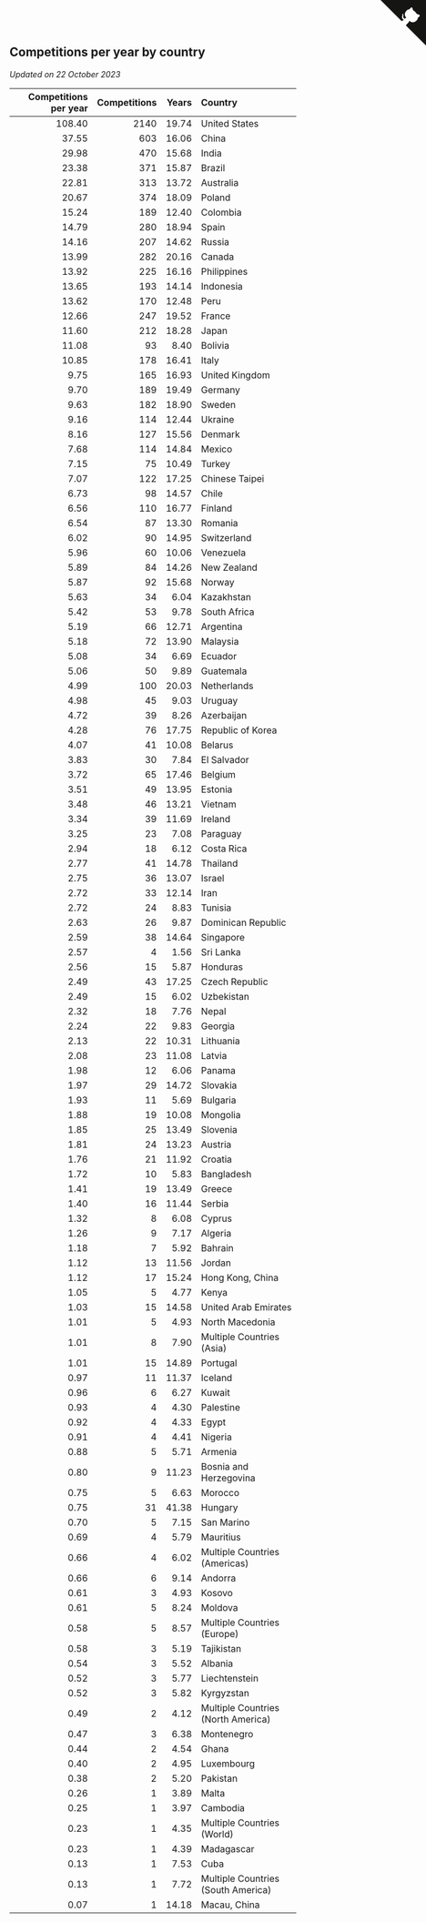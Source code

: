## Competitions per year by country

*Updated on 22 October 2023*

| Competitions per year | Competitions | Years | Country |
| ---: | ---: | ---: | :--- |
| 108.40 | 2140 | 19.74 | United States |
| 37.55 | 603 | 16.06 | China |
| 29.98 | 470 | 15.68 | India |
| 23.38 | 371 | 15.87 | Brazil |
| 22.81 | 313 | 13.72 | Australia |
| 20.67 | 374 | 18.09 | Poland |
| 15.24 | 189 | 12.40 | Colombia |
| 14.79 | 280 | 18.94 | Spain |
| 14.16 | 207 | 14.62 | Russia |
| 13.99 | 282 | 20.16 | Canada |
| 13.92 | 225 | 16.16 | Philippines |
| 13.65 | 193 | 14.14 | Indonesia |
| 13.62 | 170 | 12.48 | Peru |
| 12.66 | 247 | 19.52 | France |
| 11.60 | 212 | 18.28 | Japan |
| 11.08 | 93 | 8.40 | Bolivia |
| 10.85 | 178 | 16.41 | Italy |
| 9.75 | 165 | 16.93 | United Kingdom |
| 9.70 | 189 | 19.49 | Germany |
| 9.63 | 182 | 18.90 | Sweden |
| 9.16 | 114 | 12.44 | Ukraine |
| 8.16 | 127 | 15.56 | Denmark |
| 7.68 | 114 | 14.84 | Mexico |
| 7.15 | 75 | 10.49 | Turkey |
| 7.07 | 122 | 17.25 | Chinese Taipei |
| 6.73 | 98 | 14.57 | Chile |
| 6.56 | 110 | 16.77 | Finland |
| 6.54 | 87 | 13.30 | Romania |
| 6.02 | 90 | 14.95 | Switzerland |
| 5.96 | 60 | 10.06 | Venezuela |
| 5.89 | 84 | 14.26 | New Zealand |
| 5.87 | 92 | 15.68 | Norway |
| 5.63 | 34 | 6.04 | Kazakhstan |
| 5.42 | 53 | 9.78 | South Africa |
| 5.19 | 66 | 12.71 | Argentina |
| 5.18 | 72 | 13.90 | Malaysia |
| 5.08 | 34 | 6.69 | Ecuador |
| 5.06 | 50 | 9.89 | Guatemala |
| 4.99 | 100 | 20.03 | Netherlands |
| 4.98 | 45 | 9.03 | Uruguay |
| 4.72 | 39 | 8.26 | Azerbaijan |
| 4.28 | 76 | 17.75 | Republic of Korea |
| 4.07 | 41 | 10.08 | Belarus |
| 3.83 | 30 | 7.84 | El Salvador |
| 3.72 | 65 | 17.46 | Belgium |
| 3.51 | 49 | 13.95 | Estonia |
| 3.48 | 46 | 13.21 | Vietnam |
| 3.34 | 39 | 11.69 | Ireland |
| 3.25 | 23 | 7.08 | Paraguay |
| 2.94 | 18 | 6.12 | Costa Rica |
| 2.77 | 41 | 14.78 | Thailand |
| 2.75 | 36 | 13.07 | Israel |
| 2.72 | 33 | 12.14 | Iran |
| 2.72 | 24 | 8.83 | Tunisia |
| 2.63 | 26 | 9.87 | Dominican Republic |
| 2.59 | 38 | 14.64 | Singapore |
| 2.57 | 4 | 1.56 | Sri Lanka |
| 2.56 | 15 | 5.87 | Honduras |
| 2.49 | 43 | 17.25 | Czech Republic |
| 2.49 | 15 | 6.02 | Uzbekistan |
| 2.32 | 18 | 7.76 | Nepal |
| 2.24 | 22 | 9.83 | Georgia |
| 2.13 | 22 | 10.31 | Lithuania |
| 2.08 | 23 | 11.08 | Latvia |
| 1.98 | 12 | 6.06 | Panama |
| 1.97 | 29 | 14.72 | Slovakia |
| 1.93 | 11 | 5.69 | Bulgaria |
| 1.88 | 19 | 10.08 | Mongolia |
| 1.85 | 25 | 13.49 | Slovenia |
| 1.81 | 24 | 13.23 | Austria |
| 1.76 | 21 | 11.92 | Croatia |
| 1.72 | 10 | 5.83 | Bangladesh |
| 1.41 | 19 | 13.49 | Greece |
| 1.40 | 16 | 11.44 | Serbia |
| 1.32 | 8 | 6.08 | Cyprus |
| 1.26 | 9 | 7.17 | Algeria |
| 1.18 | 7 | 5.92 | Bahrain |
| 1.12 | 13 | 11.56 | Jordan |
| 1.12 | 17 | 15.24 | Hong Kong, China |
| 1.05 | 5 | 4.77 | Kenya |
| 1.03 | 15 | 14.58 | United Arab Emirates |
| 1.01 | 5 | 4.93 | North Macedonia |
| 1.01 | 8 | 7.90 | Multiple Countries (Asia) |
| 1.01 | 15 | 14.89 | Portugal |
| 0.97 | 11 | 11.37 | Iceland |
| 0.96 | 6 | 6.27 | Kuwait |
| 0.93 | 4 | 4.30 | Palestine |
| 0.92 | 4 | 4.33 | Egypt |
| 0.91 | 4 | 4.41 | Nigeria |
| 0.88 | 5 | 5.71 | Armenia |
| 0.80 | 9 | 11.23 | Bosnia and Herzegovina |
| 0.75 | 5 | 6.63 | Morocco |
| 0.75 | 31 | 41.38 | Hungary |
| 0.70 | 5 | 7.15 | San Marino |
| 0.69 | 4 | 5.79 | Mauritius |
| 0.66 | 4 | 6.02 | Multiple Countries (Americas) |
| 0.66 | 6 | 9.14 | Andorra |
| 0.61 | 3 | 4.93 | Kosovo |
| 0.61 | 5 | 8.24 | Moldova |
| 0.58 | 5 | 8.57 | Multiple Countries (Europe) |
| 0.58 | 3 | 5.19 | Tajikistan |
| 0.54 | 3 | 5.52 | Albania |
| 0.52 | 3 | 5.77 | Liechtenstein |
| 0.52 | 3 | 5.82 | Kyrgyzstan |
| 0.49 | 2 | 4.12 | Multiple Countries (North America) |
| 0.47 | 3 | 6.38 | Montenegro |
| 0.44 | 2 | 4.54 | Ghana |
| 0.40 | 2 | 4.95 | Luxembourg |
| 0.38 | 2 | 5.20 | Pakistan |
| 0.26 | 1 | 3.89 | Malta |
| 0.25 | 1 | 3.97 | Cambodia |
| 0.23 | 1 | 4.35 | Multiple Countries (World) |
| 0.23 | 1 | 4.39 | Madagascar |
| 0.13 | 1 | 7.53 | Cuba |
| 0.13 | 1 | 7.72 | Multiple Countries (South America) |
| 0.07 | 1 | 14.18 | Macau, China |


<a href="https://github.com/jonatanklosko/wca_statistics" class="github-corner" aria-label="View source on Github"><svg width="80" height="80" viewBox="0 0 250 250" style="fill:#151513; color:#fff; position: absolute; top: 0; border: 0; right: 0;" aria-hidden="true"><path d="M0,0 L115,115 L130,115 L142,142 L250,250 L250,0 Z"></path><path d="M128.3,109.0 C113.8,99.7 119.0,89.6 119.0,89.6 C122.0,82.7 120.5,78.6 120.5,78.6 C119.2,72.0 123.4,76.3 123.4,76.3 C127.3,80.9 125.5,87.3 125.5,87.3 C122.9,97.6 130.6,101.9 134.4,103.2" fill="currentColor" style="transform-origin: 130px 106px;" class="octo-arm"></path><path d="M115.0,115.0 C114.9,115.1 118.7,116.5 119.8,115.4 L133.7,101.6 C136.9,99.2 139.9,98.4 142.2,98.6 C133.8,88.0 127.5,74.4 143.8,58.0 C148.5,53.4 154.0,51.2 159.7,51.0 C160.3,49.4 163.2,43.6 171.4,40.1 C171.4,40.1 176.1,42.5 178.8,56.2 C183.1,58.6 187.2,61.8 190.9,65.4 C194.5,69.0 197.7,73.2 200.1,77.6 C213.8,80.2 216.3,84.9 216.3,84.9 C212.7,93.1 206.9,96.0 205.4,96.6 C205.1,102.4 203.0,107.8 198.3,112.5 C181.9,128.9 168.3,122.5 157.7,114.1 C157.9,116.9 156.7,120.9 152.7,124.9 L141.0,136.5 C139.8,137.7 141.6,141.9 141.8,141.8 Z" fill="currentColor" class="octo-body"></path></svg></a><style>.github-corner:hover .octo-arm{animation:octocat-wave 560ms ease-in-out}@keyframes octocat-wave{0%,100%{transform:rotate(0)}20%,60%{transform:rotate(-25deg)}40%,80%{transform:rotate(10deg)}}@media (max-width:500px){.github-corner:hover .octo-arm{animation:none}.github-corner .octo-arm{animation:octocat-wave 560ms ease-in-out}}</style>
